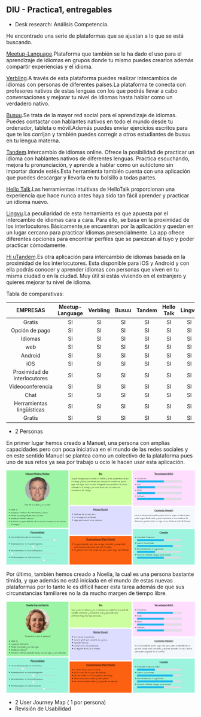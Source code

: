 ## DIU - Practica1, entregables




- Desk research: Análisis Competencia.

He encontrado una serie de plataformas que se ajustan a lo que se está buscando.

[Meetup-Language](https://www.meetup.com/es-ES/find/language/).Plataforma que también se le ha dado el uso para el aprendizaje de idiomas en grupos donde tu mismo puedes crearlos además compartir experiencias y el idioma.

[Verbling](https://es.verbling.com/).A través de esta plataforma puedes realizar intercambios de idiomas con personas de diferentes países.La plataforma te conecta con profesores nativos de estas lenguas con los que podrás llevar a cabo conversaciones y mejorar tu nivel de idiomas hasta hablar como un verdadero nativo.

[Busuu](https://www.busuu.com/es).Se trata de la mayor red social para el aprendizaje de idiomas. Puedes contactar con hablantes nativos en todo el mundo desde tu ordenador, tableta o móvil.Además puedes enviar ejercicios escritos para que te los corrijan y también puedes corregir a otros estudiantes de busuu en tu lengua materna.

[Tandem](https://www.tandem.net/es).Intercambio de idiomas online. Ofrece la posibilidad de practicar un idioma con hablantes nativos de diferentes lenguas. Practica escuchando, mejora tu pronunciación, y aprende a hablar como un autóctono sin importar donde estés.Esta herramienta también cuenta con una aplicación que puedes descargar y llevarla en tu bolsillo a todas partes.

[Hello Talk](https://www.hellotalk.com/#sp).Las herramientas intuitivas de HelloTalk proporcionan una experiencia que hace nunca antes haya sido tan fácil aprender y practicar un idioma nuevo.

[Lingvu](https://www.facebook.com/lingvu).La peculiaridad de esta herramienta es que apuesta por el intercambio de idiomas cara a cara. Para ello, se basa en la proximidad de los interlocutores.Básicamente,se encuentran por la aplicación y quedan en un lugar cercano para practicar idiomas presencialmente. La app ofrece diferentes opciones para encontrar perfiles que se parezcan al tuyo y poder practicar cómodamente.

[Hi uTandem](https://www.facebook.com/Hiutandemapp/).Es otra aplicación para intercambio de idiomas basada en la proximidad de los interlocutores. Esta disponible para iOS y Android y con ella podrás conocer y aprender idiomas con personas que viven en tu misma ciudad o en la ciudad. Muy útil si estás viviendo en el extranjero y quieres mejorar tu nivel de idioma.

Tabla de comparativas:

|EMPRESAS  | Meetup-Language | Verbling | Busuu     | Tandem   | Hello Talk  | Lingvu   | Hi uTandem |
| :------: | :------:        | :------: |  :------: | :------: |  :------:   | :------: |  :------:  |
| Gratis           | SI              |  SI      |     SI    | SI       | SI          | SI       |  SI        |
| Opción de pago   | SI              |  SI      |     SI    | SI       | SI          | SI       |  SI        |
| Idiomas   | SI              |  SI      |     SI    | SI       | SI          | SI       |  SI        |
| web   | SI              |  SI      |     SI    | SI       | SI          | SI       |  SI        |
| Android   | SI              |  SI      |     SI    | SI       | SI          | SI       |  SI        |
| iOS   | SI              |  SI      |     SI    | SI       | SI          | SI       |  SI        |
| Proximidad de interlocutores   | SI              |  SI      |     SI    | SI       | SI          | SI       |  SI        |
| Videoconferencia   | SI              |  SI      |     SI    | SI       | SI          | SI       |  SI        |
| Chat   | SI              |  SI      |     SI    | SI       | SI          | SI       |  SI        |
| Herramientas lingüísticas   | SI              |  SI      |     SI    | SI       | SI          | SI       |  SI        |
| Gratis   | SI              |  SI      |     SI    | SI       | SI          | SI       |  SI        |

- 2 Personas

En primer lugar hemos creado a Manuel, una persona con amplias capacidades pero con poca iniciativa en el mundo de las redes sociales y en este sentido Manuel se plantea como un colectivo de la plataforma pues uno de sus retos ya sea por trabajo u ocio le hacen usar esta aplicación.

![foto1](MANU1.png)

Por último, también hemos creado a Noelia, la cual es una persona bastante tímida, y que además no está iniciada en el mundo de estas nuevas plataformas por lo tanto le es difícil hacer esta tarea además de que sus circunstancias familiares no la da mucho margen de tiempo libre.

![foto2](NOEL1.png)

- 2 User Journey Map  ( 1 por persona)
- Revisión de Usabilidad
